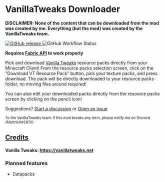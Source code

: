 # VanillaTweaks Downloader

**DISCLAIMER: None of the content that can be downloaded from the mod was created by me. Everything (but the mod) was created by the VanillaTweaks team.**

[ ![GitHub release](https://img.shields.io/github/v/release/ByMartrixX/VTDownloader?color=blue&include_prereleases&label=download&style=flat-square) ](https://github.com/ByMartrixx/VTDownloader/releases/latest)
![GitHub Workflow Status](https://img.shields.io/github/workflow/status/ByMartrixX/VTDownloader/Java%20CI%20with%20Gradle?style=flat-square)

**Requires [Fabric API](https://www.curseforge.com/minecraft/mc-mods/fabric-api) to work properly**

Pick and download [Vanilla Tweaks](https://vanillatweaks.net) resource packs directly from your Minecraft Client!
From the resource packs selection screen, click on the "Download VT Resource Pack" button, pick your texture packs, and press download.
The pack will be directly downloaded to your resource packs folder, no moving files around required!

You can also edit your downloaded packs directly from the resource packs screen by clicking on the pencil icon!

Suggestions? [Start a discussion](https://github.com/ByMartrixx/VTDownloader/discussions/new) or [Open an issue](https://github.com/ByMartrixx/VTDownloader/issues/new)

<sup>To the VanillaTweaks team: if this mod breaks any term, please notify me on Discord (MartrixX#2970)<sup/>

## [Credits](/credits.txt)

#### Vanilla Tweaks: https://vanillatweaks.net

### Planned features

- Datapacks
